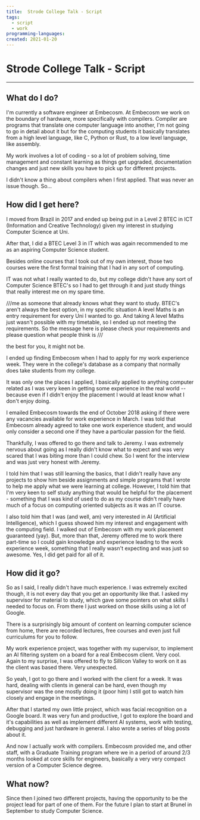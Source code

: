 ```yaml
---
title:  Strode College Talk - Script
tags:
  - script
  - work
programming-languages:
created: 2021-01-20
---
```

# Strode College Talk - Script
---
## What do I do?
I'm currently a software engineer at Embecosm. At Embecosm we work on the boundary of hardware, more specifically with compilers. Compiler are programs that translate one computer language into another, I'm not going to go in detail about it but for the computing students it basically translates from a high level language, like C, Python or Rust, to a low level language, like assembly. 

My work involves a lot of coding - so a lot of problem solving, time management and constant learning as things get upgraded, documentation changes and just new skills you have to pick up for different projects.

I didn't know a thing about compilers when I first applied. That was never an
issue though. So... 

## How did I get here?
I moved from Brazil in 2017 and ended up being put in a Level 2 BTEC in ICT (Information and Creative Technology) given my interest in studying Computer Science at Uni. 

After that, I did a BTEC Level 3 in IT which was again recommended to me as an aspiring Computer Science student.

Besides online courses that I took out of my own interest, those two courses were the first formal training that I had in any sort of computing.

IT was not what I really wanted to do, but my college didn't have any sort of Computer Science BTEC's so I had to get through it and just study things that really interest me on my spare time.

///me as someone that already knows what they want to study. BTEC's aren't always the best option, in my specific situation A level Maths is an entry requirement for every Uni I wanted to go. And taking A level Maths just wasn't possible with my timetable, so I ended up not meeting the requirements. So the message here is please check your requirements and please question what people think is ///

the best for you, it might not be.

I ended up finding Embecosm when I had to apply for my work experience week. They were in the college's database as a company that normally does take students from my college. 

It was only one the places I applied, I basically applied to anything computer related as I was very keen in getting some experience in the real world -- because even if I didn't enjoy the placement I would at least know what I don't enjoy doing.

I emailed Embecosm towards the end of October 2018 asking if there were any vacancies available for work experience in March. I was told that Embecosm already agreed to take one work experience student, and would only consider a second one if they have a particular passion for the field.

Thankfully, I was offered to go there and talk to Jeremy. I was extremely nervous about going as I really didn't know what to expect and was very scared that I was biting more than I could chew. So I went for the interview and was just very honest with Jeremy. 

I told him that I was still learning the basics, that I didn't really have any projects to show him beside assignments and simple programs that I wrote to help me apply what we were learning at college. However, I told him that I'm very keen to self study anything that would be helpful for the placement - something that I was kind of used to do as my course didn't really have much of a focus on computing oriented subjects as it was an IT course.

I also told him that I was (and well, am) very interested in AI (Artificial Intelligence), which I guess showed him my interest and engagement with the computing field. I walked out of Embecosm with my work placement guaranteed (yay). But, more than that, Jeremy offered me to work there part-time so I could gain knowledge and experience leading to the work experience week, something that I really wasn't expecting and was just so awesome. Yes, I did get paid for all of it. 

## How did it go?
So as I said, I really didn't have much experience. I was extremely excited though, it is not every day that you get an opportunity like that. I asked my supervisor for material to study, which gave some pointers on what skills I needed to focus on. From there I just worked on those skills using a lot of Google. 

There is a surprisingly big amount of content on learning computer science from home, there are recorded lectures, free courses and even just full curriculums for you to follow.  

My work experience project, was together with my supervisor, to implement an AI filtering system on a board for a real Embecosm client. Very cool. Again to my surprise, I was offered to fly to Sillicon Valley to work on it as the client was based there. Very unexpected. 

So yeah, I got to go there and I worked with the client for a week. It was hard, dealing with clients in general can be hard, even though my supervisor was the one mostly doing it (poor him) I still got to watch him closely and engage in the meetings. 

After that I started my own little project, which was facial recognition on a Google board. It was very fun and productive, I got to explore the board and it's capabilities as well as implement different AI systems, work with testing, debugging and just hardware in general. I also wrote a series of blog posts about it. 

And now I actually work with compilers. Embecosm provided me, and other staff, with a Graduate Training program where we in a period of around 2/3 months looked at core skills for engineers, basically a very very compact version of a Computer Science degree.

## What now?
Since then I joined two different projects, having the opportunity to be the project lead for part of one of them. For the future I plan to start at Brunel in September to study Computer Science.  
